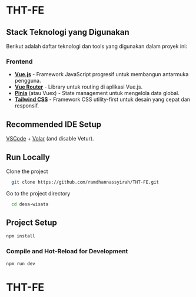 # THT-FE

## Stack Teknologi yang Digunakan

Berikut adalah daftar teknologi dan tools yang digunakan dalam proyek ini:

### Frontend
- **[Vue.js](https://vuejs.org/)** - Framework JavaScript progresif untuk membangun antarmuka pengguna.
- **[Vue Router](https://router.vuejs.org/)** - Library untuk routing di aplikasi Vue.js.
- **[Pinia](https://pinia.vuejs.org/)** (atau Vuex) - State management untuk mengelola data global.
- **[Tailwind CSS](https://tailwindcss.com/)** - Framework CSS utility-first untuk desain yang cepat dan responsif.

## Recommended IDE Setup

[VSCode](https://code.visualstudio.com/) + [Volar](https://marketplace.visualstudio.com/items?itemName=Vue.volar) (and disable Vetur).

## Run Locally

Clone the project

```bash
  git clone https://github.com/ramdhannassyirah/THT-FE.git
```

Go to the project directory

```bash
  cd desa-wisata
```

## Project Setup

```sh
npm install
```

### Compile and Hot-Reload for Development

```sh
npm run dev
```

# THT-FE
